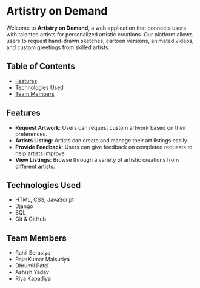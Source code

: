 # Artistry on Demand

Welcome to **Artistry on Demand**, a web application that connects users with talented artists for personalized artistic creations. Our platform allows users to request hand-drawn sketches, cartoon versions, animated videos, and custom greetings from skilled artists.

## Table of Contents

- [Features](#features)
- [Technologies Used](#technologies-used)
- [Team Members](#team-members)

## Features

- **Request Artwork**: Users can request custom artwork based on their preferences.
- **Artists Listing**: Artists can create and manage their art listings easily.
- **Provide Feedback**: Users can give feedback on completed requests to help artists improve.
- **View Listings**: Browse through a variety of artistic creations from different artists.

## Technologies Used

- HTML, CSS, JavaScript
- Django
- SQL
- Git & GitHub

## Team Members

- Rahil Serasiya 
- RajatKumar Maisuriya 
- Dhrumil Patel
- Ashish Yadav
- Riya Kapadiya
